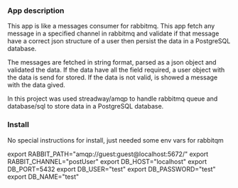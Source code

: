 ### App description
This app is like a messages consumer for rabbitmq.
This app fetch any message in a specified channel in rabbitmq and validate if that message have a correct json structure of a user then persist the data in a PostgreSQL database.

The messages are fetched in string format, parsed as a json object and validated the data. If the data have all the field required, a user object with the data is send for stored. If the data is not valid, is showed a message with the data gived.

In this project was used  streadway/amqp to handle rabbitmq queue and database/sql to store data in a PostgreSQL database.


### Install
No special instructions for install, just needed some env vars for rabbitqm

export RABBIT_PATH="amqp://guest:guest@localhost:5672/"
export RABBIT_CHANNEL="postUser"
export DB_HOST="localhost"
export DB_PORT=5432
export DB_USER="test"
export DB_PASSWORD="test"
export DB_NAME="test"
